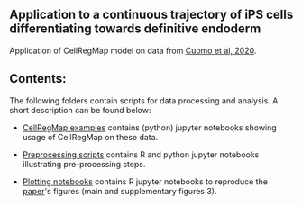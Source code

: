 ## Application to a continuous trajectory of iPS cells differentiating towards definitive endoderm

Application of CellRegMap model on data from [Cuomo et al, 2020](https://www.nature.com/articles/s41467-020-14457-z).

## Contents:

The following folders contain scripts for data processing and analysis.
A short description can be found below:

* [CellRegMap examples](../endodiff/usage/) contains (python) jupyter notebooks showing usage of CellRegMap on these data.

* [Preprocessing scripts](../endodiff/preprocessing/) contains R and python jupyter notebooks illustrating pre-processing steps.

* [Plotting notebooks](../endodiff/plotting/) contains R jupyter notebooks to reproduce the [paper](https://www.biorxiv.org/content/10.1101/2021.09.01.458524v1)'s figures (main and supplementary figures 3).
